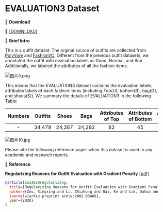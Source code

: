 # EVALUATION3 Dataset


🖤 **Download**

🍒 [[DOWNLOAD]]()

🖤 **Brief Intro**

This is a outfit dataset. The orginal source of outfits are collected from [PolyVore](https://github.com/xthan/polyvore-dataset) and [FashionVC](https://github.com/SDU-MIMA/SHDCH). Different from the previous outfit datasets, we annotated the outfit with evaluation labels as Good, Normal, and Bad. Additionally, we labeled the attributes of all the fashion items.

![图片5.png](https://i.loli.net/2021/06/25/1peogM8JbR9skIm.png)

This means that the EVALUATION3 dataset contains the evaluation labels, attributes labels of each fashion items (including Top(U), bottom(B), bag(G), and shoes(S)). We summary the details of EVALUATION3 in the following Table:

| Numbers  | Outfits | Shoes | Bags | Attributes of Top |   Attributes of Bottom | Attributes of Bag | Attributes of Shoes |
|:---------:|:-------:|:-------:|:-------:|:--------:|:------:|:------:|:--------:|
| -  | 34,479 | 24,387 | 24,282 | 82  |   45 |   42 |   47 |


![图片10.jpg](https://i.loli.net/2021/06/25/svfzoalBV3L6mrT.jpg)

Please cite the following reference paper when this dataset is used in any academic and research reports.

🖤 **Reference**

**Regularizing Reasons for Outfit Evaluation with Gradient Penalty** [[pdf]](https://arxiv.org/pdf/2002.00460v1.pdf)

```bib
@article{zou2020regularizing,
  title={Regularizing Reasons for Outfit Evaluation with Gradient Penalty},
  author={Zou, Xingxing and Li, Zhizhong and Bai, Ke and Lin, Dahua and Wong, Waikeung},
  journal={arXiv preprint arXiv:2002.00460},
  year={2020}
}
```
